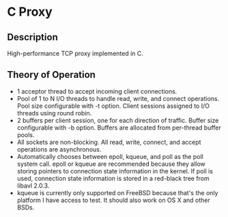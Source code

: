 # C Proxy

## Description
High-performance TCP proxy implemented in C.

## Theory of Operation
* 1 acceptor thread to accept incoming client connections.
* Pool of 1 to N I/O threads to handle read, write, and connect operations.  Pool size configurable with -t option.  Client sessions assigned to I/O threads using round robin.
* 2 buffers per client session, one for each direction of traffic.  Buffer size configurable with -b option.  Buffers are allocated from per-thread buffer pools.
* All sockets are non-blocking.  All read, write, connect, and accept operations are asynchronous.
* Automatically chooses between epoll, kqueue, and poll as the poll system call.  epoll or kqueue are recommended because they allow storing pointers to connection state information in the kernel.  If poll is used, connection state information is stored in a red-black tree from libavl 2.0.3.
* kqueue is currently only supported on FreeBSD because that's the only platform I have access to test.  It should also work on OS X and other BSDs.